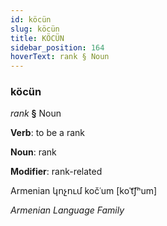 ```yaml
---
id: köcün
slug: köcün
title: KÖCÜN
sidebar_position: 164
hoverText: rank § Noun
---
```


### köcün

*rank* **§** Noun

**Verb**: to be a rank

**Noun**: rank

**Modifier**: rank-related

Armenian կոչում kočʿum [koˈt͡ʃʰum]

*Armenian Language Family*